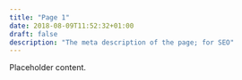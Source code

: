 ```yaml
---
title: "Page 1"
date: 2018-08-09T11:52:32+01:00
draft: false
description: "The meta description of the page; for SEO"
---
```

Placeholder content.
